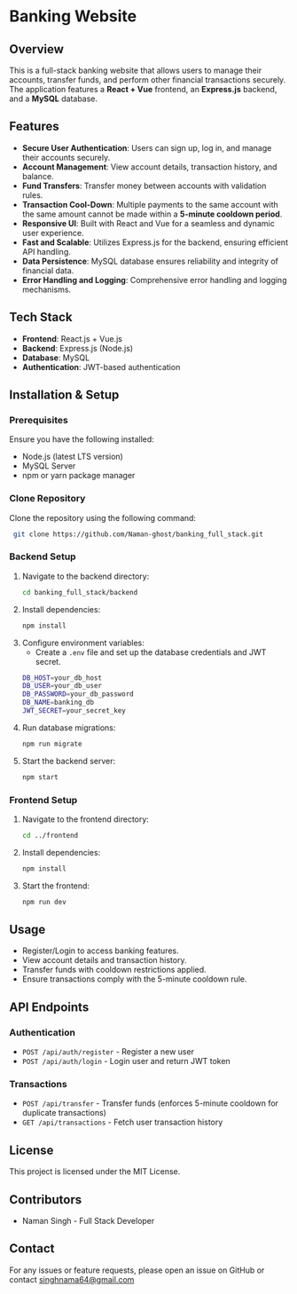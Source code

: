# Banking Website

## Overview
This is a full-stack banking website that allows users to manage their accounts, transfer funds, and perform other financial transactions securely. The application features a **React + Vue** frontend, an **Express.js** backend, and a **MySQL** database.

## Features
- **Secure User Authentication**: Users can sign up, log in, and manage their accounts securely.
- **Account Management**: View account details, transaction history, and balance.
- **Fund Transfers**: Transfer money between accounts with validation rules.
- **Transaction Cool-Down**: Multiple payments to the same account with the same amount cannot be made within a **5-minute cooldown period**.
- **Responsive UI**: Built with React and Vue for a seamless and dynamic user experience.
- **Fast and Scalable**: Utilizes Express.js for the backend, ensuring efficient API handling.
- **Data Persistence**: MySQL database ensures reliability and integrity of financial data.
- **Error Handling and Logging**: Comprehensive error handling and logging mechanisms.

## Tech Stack
- **Frontend**: React.js + Vue.js
- **Backend**: Express.js (Node.js)
- **Database**: MySQL
- **Authentication**: JWT-based authentication

## Installation & Setup
### Prerequisites
Ensure you have the following installed:
- Node.js (latest LTS version)
- MySQL Server
- npm or yarn package manager

### Clone Repository
Clone the repository using the following command:
```sh
 git clone https://github.com/Naman-ghost/banking_full_stack.git
```

### Backend Setup
1. Navigate to the backend directory:
   ```sh
   cd banking_full_stack/backend
   ```
2. Install dependencies:
   ```sh
   npm install
   ```
3. Configure environment variables:
   - Create a `.env` file and set up the database credentials and JWT secret.
   ```sh
   DB_HOST=your_db_host
   DB_USER=your_db_user
   DB_PASSWORD=your_db_password
   DB_NAME=banking_db
   JWT_SECRET=your_secret_key
   ```
4. Run database migrations:
   ```sh
   npm run migrate
   ```
5. Start the backend server:
   ```sh
   npm start
   ```

### Frontend Setup
1. Navigate to the frontend directory:
   ```sh
   cd ../frontend
   ```
2. Install dependencies:
   ```sh
   npm install
   ```
3. Start the frontend:
   ```sh
   npm run dev
   ```

## Usage
- Register/Login to access banking features.
- View account details and transaction history.
- Transfer funds with cooldown restrictions applied.
- Ensure transactions comply with the 5-minute cooldown rule.

## API Endpoints
### Authentication
- `POST /api/auth/register` - Register a new user
- `POST /api/auth/login` - Login user and return JWT token

### Transactions
- `POST /api/transfer` - Transfer funds (enforces 5-minute cooldown for duplicate transactions)
- `GET /api/transactions` - Fetch user transaction history

## License
This project is licensed under the MIT License.

## Contributors
- Naman Singh - Full Stack Developer

## Contact
For any issues or feature requests, please open an issue on GitHub or contact singhnama64@gmail.com

